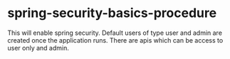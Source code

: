 # spring-security-basics-procedure
This will enable spring security. Default users of type user and admin are created once the application runs. There are apis which can be access to user only and admin.
